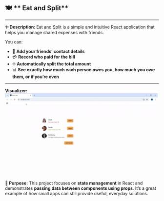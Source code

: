 ## 🍽️ ** Eat and Split**

---

**✨ Description:**
Eat and Split is a simple and intuitive React application that helps you manage shared expenses with friends.

You can:

* 👥 **Add your friends’ contact details**
* 💳 **Record who paid for the bill**
* ➗ **Automatically split the total amount**
* 📊 **See exactly how much each person owes you, how much you owe them, or if you’re even**

---
**Visualizer:**
<img src="demo/React App - Google Chrome 2025-08-12 12-10-08.gif" width="500" alt="Demo GIF">

**🎯 Purpose:**
This project focuses on **state management** in React and demonstrates **passing data between components using props**.
It’s a great example of how small apps can still provide useful, everyday solutions.
